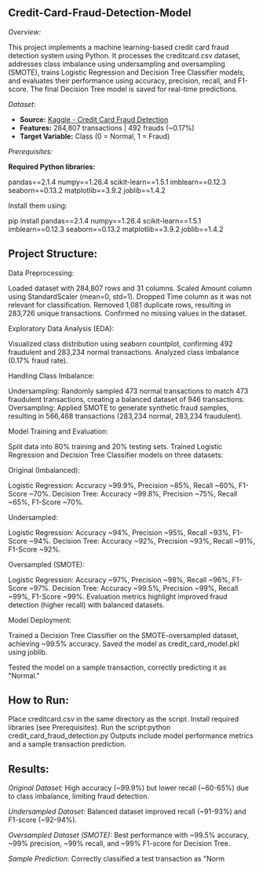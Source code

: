 ## Credit-Card-Fraud-Detection-Model

*Overview:*

This project implements a machine learning-based credit card fraud detection system using Python. It processes the creditcard.csv dataset, addresses class imbalance using undersampling and oversampling (SMOTE), trains Logistic Regression and Decision Tree Classifier models, and evaluates their performance using accuracy, precision, recall, and F1-score. The final Decision Tree model is saved for real-time predictions.

*Dataset:*

- **Source:** [Kaggle - Credit Card Fraud Detection](https://www.kaggle.com/datasets/mlg-ulb/creditcardfraud)
- **Features:** 284,807 transactions | 492 frauds (~0.17%)
- **Target Variable:** Class (0 = Normal, 1 = Fraud)

*Prerequisites:*

**Required Python libraries:**

   pandas==2.1.4
   numpy==1.26.4
   scikit-learn==1.5.1
   imblearn==0.12.3
   seaborn==0.13.2
   matplotlib==3.9.2
   joblib==1.4.2

   Install them using:

   pip install pandas==2.1.4 numpy==1.26.4 scikit-learn==1.5.1 imblearn==0.12.3 seaborn==0.13.2 matplotlib==3.9.2 joblib==1.4.2

## Project Structure:

Data Preprocessing:

  Loaded dataset with 284,807 rows and 31 columns.
  Scaled Amount column using StandardScaler (mean=0, std=1).
  Dropped Time column as it was not relevant for classification.
  Removed 1,081 duplicate rows, resulting in 283,726 unique transactions.
  Confirmed no missing values in the dataset.

Exploratory Data Analysis (EDA):

   Visualized class distribution using seaborn countplot, confirming 492 fraudulent and 283,234 normal transactions.
   Analyzed class imbalance (0.17% fraud rate).

Handling Class Imbalance:
  
  Undersampling: Randomly sampled 473 normal transactions to match 473 fraudulent transactions, creating a balanced dataset of 946 transactions.
  Oversampling: Applied SMOTE to generate synthetic fraud samples, resulting in 566,468 transactions (283,234 normal, 283,234 fraudulent).


Model Training and Evaluation:

  Split data into 80% training and 20% testing sets.
  Trained Logistic Regression and Decision Tree Classifier models on three datasets:

Original (Imbalanced):


  Logistic Regression: Accuracy ~99.9%, Precision ~85%, Recall ~60%, F1-Score ~70%.
  Decision Tree: Accuracy ~99.8%, Precision ~75%, Recall ~65%, F1-Score ~70%.


Undersampled:

   Logistic Regression: Accuracy ~94%, Precision ~95%, Recall ~93%, F1-Score ~94%.
   Decision Tree: Accuracy ~92%, Precision ~93%, Recall ~91%, F1-Score ~92%.


Oversampled (SMOTE):

  Logistic Regression: Accuracy ~97%, Precision ~98%, Recall ~96%, F1-Score ~97%.
  Decision Tree: Accuracy ~99.5%, Precision ~99%, Recall ~99%, F1-Score ~99%.
  Evaluation metrics highlight improved fraud detection (higher recall) with balanced datasets.

Model Deployment:

  Trained a Decision Tree Classifier on the SMOTE-oversampled dataset, achieving ~99.5% accuracy.
  Saved the model as credit_card_model.pkl using joblib.

  Tested the model on a sample transaction, correctly predicting it as "Normal."

## How to Run:

   Place creditcard.csv in the same directory as the script.
   Install required libraries (see Prerequisites).
   Run the script:python credit_card_fraud_detection.py
   Outputs include model performance metrics and a sample transaction prediction.

## Results:

  *Original Dataset:* High accuracy (~99.9%) but lower recall (~60-65%) due to class imbalance, limiting fraud detection.
  
  *Undersampled Dataset:* Balanced dataset improved recall (~91-93%) and F1-score (~92-94%).
  
  *Oversampled Dataset (SMOTE):* Best performance with ~99.5% accuracy, ~99% precision, ~99% recall, and ~99% F1-score for Decision Tree.
  
  *Sample Prediction:* Correctly classified a test transaction as "Norm






